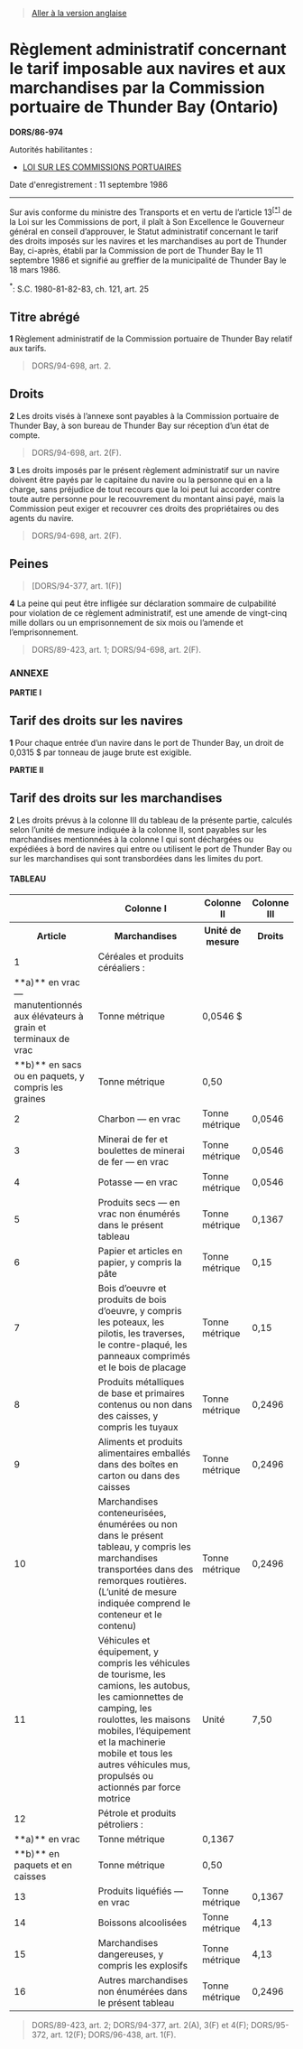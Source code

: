 > [Aller à la version anglaise](/en/Regulations/Statutory%20Orders%20and%20Regulations/86/974.md)

# Règlement administratif concernant le tarif imposable aux navires et aux marchandises par la Commission portuaire de Thunder Bay (Ontario)

**DORS/86-974**

Autorités habilitantes : 
- [LOI SUR LES COMMISSIONS PORTUAIRES](/fr/Lois/Lois%20révisées%20du%20Canada/H/H-1.md)

Date d'enregistrement : 11 septembre 1986

----------

Sur avis conforme du ministre des Transports et en vertu de l’article 13<sup><a href='#nbp_SOR-86-974_f_hq_6678'>[*]</a></sup> de la Loi sur les Commissions de port, il plaît à Son Excellence le Gouverneur général en conseil d’approuver, le Statut administratif concernant le tarif des droits imposés sur les navires et les marchandises au port de Thunder Bay, ci-après, établi par la Commission de port de Thunder Bay le 11 septembre 1986 et signifié au greffier de la municipalité de Thunder Bay le 18 mars 1986.

<a name='nbp_SOR-86-974_f_hq_6678'><sup>*</sup></a>: S.C. 1980-81-82-83, ch. 121, art. 25<br />




## Titre abrégé


**1** Règlement administratif de la Commission portuaire de Thunder Bay relatif aux tarifs.
> DORS/94-698, art. 2.





## Droits


**2** Les droits visés à l’annexe sont payables à la Commission portuaire de Thunder Bay, à son bureau de Thunder Bay sur réception d’un état de compte.
> DORS/94-698, art. 2(F).




**3** Les droits imposés par le présent règlement administratif sur un navire doivent être payés par le capitaine du navire ou la personne qui en a la charge, sans préjudice de tout recours que la loi peut lui accorder contre toute autre personne pour le recouvrement du montant ainsi payé, mais la Commission peut exiger et recouvrer ces droits des propriétaires ou des agents du navire.
> DORS/94-698, art. 2(F).





## Peines
> [DORS/94-377, art. 1(F)]



**4** La peine qui peut être infligée sur déclaration sommaire de culpabilité pour violation de ce règlement administratif, est une amende de vingt-cinq mille dollars ou un emprisonnement de six mois ou l’amende et l’emprisonnement.
> DORS/89-423, art. 1; DORS/94-698, art. 2(F).





### **ANNEXE** 

**PARTIE I** 
## Tarif des droits sur les navires

**1** Pour chaque entrée d’un navire dans le port de Thunder Bay, un droit de 0,0315 $ par tonneau de jauge brute est exigible.



**PARTIE II** 
## Tarif des droits sur les marchandises

**2** Les droits prévus à la colonne III du tableau de la présente partie, calculés selon l’unité de mesure indiquée à la colonne II, sont payables sur les marchandises mentionnées à la colonne I qui sont déchargées ou expédiées à bord de navires qui entre ou utilisent le port de Thunder Bay ou sur les marchandises qui sont transbordées dans les limites du port.
#### TABLEAU
<table>
<tr>
<th></th>
<th>Colonne I</th>
<th>Colonne II</th>
<th>Colonne III</th>
</tr>
<tr>
<th>Article</th>
<th>Marchandises</th>
<th>Unité de mesure</th>
<th>Droits</th>
</tr>
<tr>
<td>1</td>
<td>Céréales et produits céréaliers :</td>
<td></td>
<td></td>
</tr>
<tr>
<td>**a)** en vrac — manutentionnés aux élévateurs à grain et terminaux de vrac

</td>
<td>Tonne métrique</td>
<td>0,0546 $</td>
</tr>
<tr>
<td>**b)** en sacs ou en paquets, y compris les graines

</td>
<td>Tonne métrique</td>
<td>0,50</td>
</tr>
<tr>
<td>2</td>
<td>Charbon — en vrac</td>
<td>Tonne métrique</td>
<td>0,0546</td>
</tr>
<tr>
<td>3</td>
<td>Minerai de fer et boulettes de minerai de fer — en vrac</td>
<td>Tonne métrique</td>
<td>0,0546</td>
</tr>
<tr>
<td>4</td>
<td>Potasse — en vrac</td>
<td>Tonne métrique</td>
<td>0,0546</td>
</tr>
<tr>
<td>5</td>
<td>Produits secs — en vrac non énumérés dans le présent tableau</td>
<td>Tonne métrique</td>
<td>0,1367</td>
</tr>
<tr>
<td>6</td>
<td>Papier et articles en papier, y compris la pâte</td>
<td>Tonne métrique</td>
<td>0,15</td>
</tr>
<tr>
<td>7</td>
<td>Bois d’oeuvre et produits de bois d’oeuvre, y compris les poteaux, les pilotis, les traverses, le contre-plaqué, les panneaux comprimés et le bois de placage</td>
<td>Tonne métrique</td>
<td>0,15</td>
</tr>
<tr>
<td>8</td>
<td>Produits métalliques de base et primaires contenus ou non dans des caisses, y compris les tuyaux</td>
<td>Tonne métrique</td>
<td>0,2496</td>
</tr>
<tr>
<td>9</td>
<td>Aliments et produits alimentaires emballés dans des boîtes en carton ou dans des caisses</td>
<td>Tonne métrique</td>
<td>0,2496</td>
</tr>
<tr>
<td>10</td>
<td>Marchandises conteneurisées, énumérées ou non dans le présent tableau, y compris les marchandises transportées dans des remorques routières. (L’unité de mesure indiquée comprend le conteneur et le contenu)</td>
<td>Tonne métrique</td>
<td>0,2496</td>
</tr>
<tr>
<td>11</td>
<td>Véhicules et équipement, y compris les véhicules de tourisme, les camions, les autobus, les camionnettes de camping, les roulottes, les maisons mobiles, l’équipement et la machinerie mobile et tous les autres véhicules mus, propulsés ou actionnés par force motrice</td>
<td>Unité</td>
<td>7,50</td>
</tr>
<tr>
<td>12</td>
<td>Pétrole et produits pétroliers :</td>
<td></td>
<td></td>
</tr>
<tr>
<td>**a)** en vrac

</td>
<td>Tonne métrique</td>
<td>0,1367</td>
</tr>
<tr>
<td>**b)** en paquets et en caisses

</td>
<td>Tonne métrique</td>
<td>0,50</td>
</tr>
<tr>
<td>13</td>
<td>Produits liquéfiés — en vrac</td>
<td>Tonne métrique</td>
<td>0,1367</td>
</tr>
<tr>
<td>14</td>
<td>Boissons alcoolisées</td>
<td>Tonne métrique</td>
<td>4,13</td>
</tr>
<tr>
<td>15</td>
<td>Marchandises dangereuses, y compris les explosifs</td>
<td>Tonne métrique</td>
<td>4,13</td>
</tr>
<tr>
<td>16</td>
<td>Autres marchandises non énumérées dans le présent tableau</td>
<td>Tonne métrique</td>
<td>0,2496</td>
</tr>
</table>



> DORS/89-423, art. 2; DORS/94-377, art. 2(A), 3(F) et 4(F); DORS/95-372, art. 12(F); DORS/96-438, art. 1(F).


